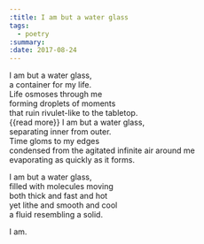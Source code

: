 ```yaml
---
:title: I am but a water glass
tags:
  - poetry
:summary:
:date: 2017-08-24
---
```


I am but a water glass,  
a container for my life.  
Life osmoses through me  
forming droplets of moments  
that ruin rivulet-like to the tabletop.  
{{read more}}
I am but a water glass,  
separating inner from outer.  
Time gloms to my edges  
condensed from the agitated infinite air around me  
evaporating as quickly as it forms.  

I am but a water glass,  
filled with molecules moving  
both thick and fast and hot  
yet lithe and smooth and cool  
a fluid resembling a solid.  

I am.  
